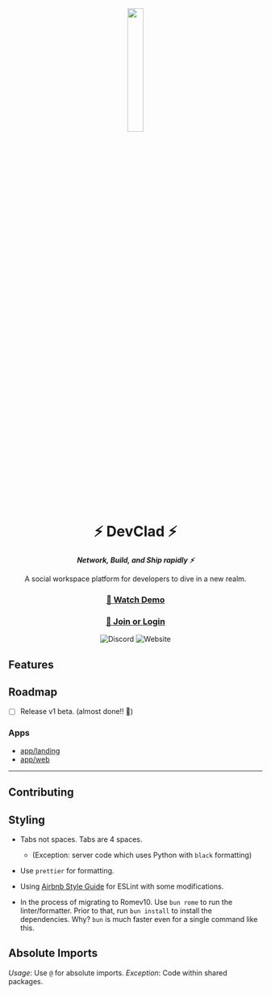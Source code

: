 <div align="center">
    <img src="https://imagedelivery.net/nF-ES6OEyyKZDJvRdLK8oA/011da5ea-039b-4be5-8e63-4461fef0cb00/public" width=25%>
    <h1>⚡ DevClad ⚡</h1>
   <i><b>Network, Build, and Ship rapidly ⚡</b></i>
    <p>A social workspace platform for developers to dive in a new realm.</p>
    <h3>
    <a href="https://youtube.com/">🎥 Watch Demo</a>
    </h3>
    <h3>
    <a href="https://devclad.com/">🔮 Join or Login</a>
    </h3>

![Discord](https://img.shields.io/discord/812804160700284958?color=5865F2&label=Discord&logo=Discord&logoColor=ffffff&style=for-the-badge)
![Website](https://img.shields.io/website?down_color=bloodred&down_message=Systems%20Down&label=DevClad.com&style=for-the-badge&up_color=honeydew&up_message=Running&url=https%3A%2F%2Fdevclad.com)

</div>

## Features

## Roadmap

-   [ ] Release v1 beta. (almost done!! 🎉)

### Apps

-   [app/landing](https://github.com/DevClad-Inc/devclad-client/tree/main/apps/landing)
-   [app/web](https://github.com/DevClad-Inc/devclad-client/tree/main/apps/web)

---

## Contributing

## Styling

-   Tabs not spaces. Tabs are 4 spaces.
    -   (Exception: server code which uses Python with `black` formatting)
-   Use `prettier` for formatting.
-   Using [Airbnb Style Guide](https://github.com/airbnb/javascript) for ESLint with some modifications.

-   In the process of migrating to Romev10. Use `bun rome` to run the linter/formatter. Prior to that, run `bun install` to install the dependencies. Why? `bun` is much faster even for a single command like this.

## Absolute Imports

_Usage_: Use `@` for absolute imports.
_Exception_: Code within shared packages.
